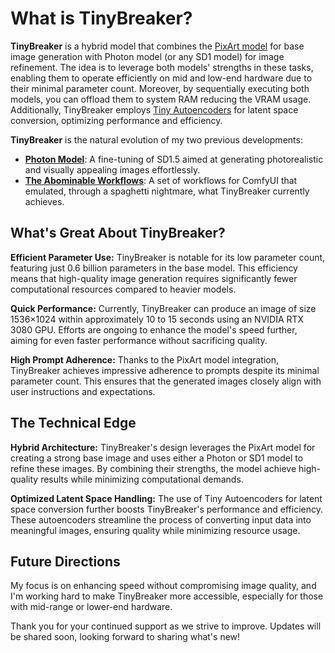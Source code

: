 # What is TinyBreaker?

**TinyBreaker** is a hybrid model that combines the [PixArt model](https://github.com/PixArt-alpha/PixArt-sigma) for base image generation with Photon model (or any SD1 model) for image refinement. The idea is to leverage both models' strengths in these tasks, enabling them to operate efficiently on mid and low-end hardware due to their minimal parameter count. Moreover, by sequentially executing both models, you can offload them to system RAM reducing the VRAM usage. Additionally, TinyBreaker employs [Tiny Autoencoders](https://github.com/madebyollin/taesd) for latent space conversion, optimizing performance and efficiency.

**TinyBreaker** is the natural evolution of my two previous developments:
- **[Photon Model](https://civitai.com/models/84728/photon)**: A fine-tuning of SD1.5 aimed at generating photorealistic and visually appealing images effortlessly.
- **[The Abominable Workflows](https://civitai.com/models/420163)**: A set of workflows for ComfyUI that emulated, through a spaghetti nightmare, what TinyBreaker currently achieves.


## What's Great About TinyBreaker?

**Efficient Parameter Use:**
TinyBreaker is notable for its low parameter count, featuring just 0.6 billion parameters in the base model. This efficiency means that high-quality image generation requires significantly fewer computational resources compared to heavier models.

**Quick Performance:**
Currently, TinyBreaker can produce an image of size 1536×1024 within approximately 10 to 15 seconds using an NVIDIA RTX 3080 GPU. Efforts are ongoing to enhance the model's speed further, aiming for even faster performance without sacrificing quality.

**High Prompt Adherence:**
Thanks to the PixArt model integration, TinyBreaker achieves impressive adherence to prompts despite its minimal parameter count. This ensures that the generated images closely align with user instructions and expectations.


## The Technical Edge

**Hybrid Architecture:**
TinyBreaker's design leverages the PixArt model for creating a strong base image and uses either a Photon or SD1 model to refine these images. By combining their strengths, the model achieve high-quality results while minimizing computational demands.

**Optimized Latent Space Handling:**
The use of Tiny Autoencoders for latent space conversion further boosts TinyBreaker's performance and efficiency. These autoencoders streamline the process of converting input data into meaningful images, ensuring quality while minimizing resource usage.

## Future Directions
My focus is on enhancing speed without compromising image quality, and I'm working hard to make TinyBreaker more accessible, especially for those with mid-range or lower-end hardware.

Thank you for your continued support as we strive to improve. Updates will be shared soon, looking forward to sharing what's new!

